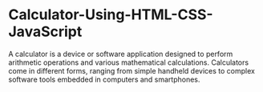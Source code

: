 # Calculator-Using-HTML-CSS-JavaScript
A calculator is a device or software application designed to perform arithmetic operations and various mathematical calculations. Calculators come in different forms, ranging from simple handheld devices to complex software tools embedded in computers and smartphones. 
